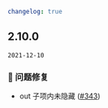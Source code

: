```yaml
changelog: true
```

## 2.10.0

`2021-12-10`

### 🐛 问题修复

- out 子项内未隐藏 ([#343](https://github.com/arco-design/arco-design-vue/pull/343))

